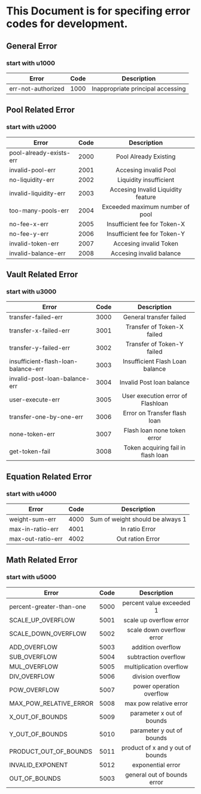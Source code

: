 # This Document is for specifing error codes for development.

## General Error
 ### start with u1000

 | Error        | Code         | Description  |
| ------------- |:-------------:| :-----:|
| err-not-authorized    | 1000 | Inappropriate principal accessing  |

## Pool Related Error
 ### start with u2000
 | Error        | Code         | Description  |
| ------------- |:-------------:| :-----:|
| pool-already-exists-err    | 2000 | Pool Already Existing |
| invalid-pool-err     | 2001      |  Accesing invalid Pool  |
| no-liquidity-err | 2002      |   Liquidity insufficient |
| invalid-liquidity-err | 2003      |  Accesing Invalid Liquidity feature |
| too-many-pools-err | 2004      |  Exceeded maximum number of pool |
| no-fee-x-err | 2005      |   Insufficient fee for Token-X  |
| no-fee-y-err | 2006      |   Insufficient fee for Token-Y |
| invalid-token-err | 2007      |  Accesing invalid Token |
| invalid-balance-err | 2008      |  Accesing invalid balance |

   
## Vault Related Error 
 ### start with u3000
 
 | Error        | Code         | Description  |
| ------------- |:-------------:| :-----:|
| transfer-failed-err    | 3000 | General transfer failed  |
| transfer-x-failed-err     | 3001      |  Transfer of Token-X failed  |
| transfer-y-failed-err | 3002      |   Transfer of Token-Y failed |
| insufficient-flash-loan-balance-err  | 3003      |  Insufficient Flash Loan balance |
| invalid-post-loan-balance-err  | 3004      |  Invalid Post loan balance |
| user-execute-err | 3005      |   User execution error of Flashloan  |
| transfer-one-by-one-err | 3006      |   Error on Transfer flash loan |
| none-token-err  | 3007      |  Flash loan none token error |
| get-token-fail | 3008      |  Token acquiring fail in flash loan |

 

## Equation Related Error 
 ### start with u4000
  | Error        | Code         | Description  |
| ------------- |:-------------:| :-----:|
| weight-sum-err    | 4000 | Sum of weight should be always 1  |
| max-in-ratio-err    | 4001 | In ratio Error  |
| max-out-ratio-err    | 4002 | Out ration Error |


## Math Related Error
### start with u5000
  | Error        | Code         | Description  |
| ------------- |:-------------:| :-----:|
| percent-greater-than-one    | 5000 | percent value exceeded 1  |
| SCALE_UP_OVERFLOW    | 5001 | scale up overflow error  |
| SCALE_DOWN_OVERFLOW    | 5002 | scale down overflow error |
| ADD_OVERFLOW    | 5003 | addition overflow  |
| SUB_OVERFLOW   | 5004 | subtraction overflow  |
| MUL_OVERFLOW    | 5005 | multiplication overflow |
| DIV_OVERFLOW    | 5006 | division overflow  |
| POW_OVERFLOW    | 5007 | power operation overflow  |
| MAX_POW_RELATIVE_ERROR   | 5008 | max pow relative error |
| X_OUT_OF_BOUNDS     | 5009 | parameter x out of bounds |
| Y_OUT_OF_BOUNDS    | 5010 | parameter y out of bounds  |
| PRODUCT_OUT_OF_BOUNDS    | 5011 | product of x and y out of bounds  |
| INVALID_EXPONENT   | 5012 | exponential error |
| OUT_OF_BOUNDS   | 5003 | general out of bounds error |

